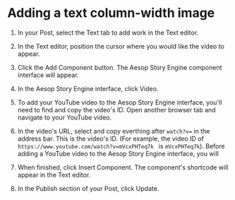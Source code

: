 # Adding a text column-width image

1. In your Post, select the Text tab to add work in the Text editor. 
2. In the Text editor, position the cursor where you would like the video to appear.
3. Click the Add Component button. The Aesop Story Engine component interface will appear. 
4. In the Aesop Story Engine interface, click Video.
5. To add your YouTube video to the Aesop Story Engine interface, you'll need to find and copy the video's ID. Open another browser tab and navigate to your YouTube video. 
6. In the video's URL, select and copy everthing after `watch?v=` in the address bar. This is the video's ID. (For example, the video ID of `https://www.youtube.com/watch?v=mVcxPHTeq7k ` is `mVcxPHTeq7k`).
Before adding a YouTube video to the Aesop Story Engine interface, you will 

9. When finished, click Insert Component. The component's shortcode will appear in the Text editor. 
10. In the Publish section of your Post, click Update.




